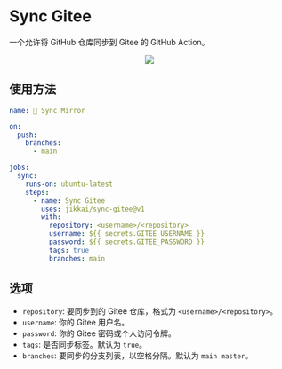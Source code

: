 # Sync Gitee

一个允许将 GitHub 仓库同步到 Gitee 的 GitHub Action。

<div align="center">

[![][github-license-shield]][github-license-link]

</div>

## 使用方法

```yaml
name: 🔮 Sync Mirror

on:
  push:
    branches:
      - main

jobs:
  sync:
    runs-on: ubuntu-latest
    steps:
      - name: Sync Gitee
        uses: jikkai/sync-gitee@v1
        with:
          repository: <username>/<repository>
          username: ${{ secrets.GITEE_USERNAME }}
          password: ${{ secrets.GITEE_PASSWORD }}
          tags: true
          branches: main
```

## 选项

- `repository`: 要同步到的 Gitee 仓库，格式为 `<username>/<repository>`。
- `username`: 你的 Gitee 用户名。
- `password`: 你的 Gitee 密码或个人访问令牌。
- `tags`: 是否同步标签。默认为 `true`。
- `branches`: 要同步的分支列表，以空格分隔。默认为 `main master`。

<!-- Links -->
[github-license-shield]: https://img.shields.io/github/license/jikkai/sync-gitee?style=flat-square
[github-license-link]: ./LICENSE
